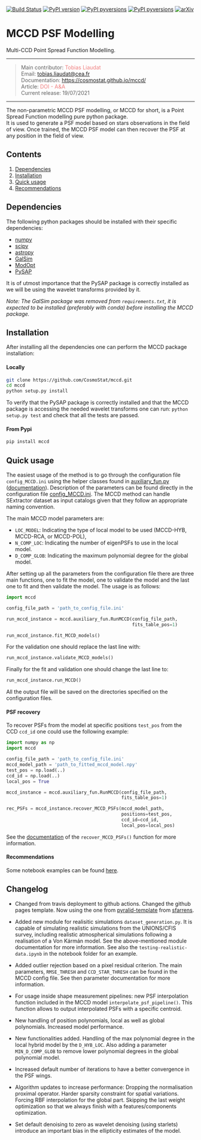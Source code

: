 

[![Build Status](https://travis-ci.org/CosmoStat/mccd.svg?branch=master)](https://travis-ci.org/CosmoStat/mccd)
[![PyPI version](https://badge.fury.io/py/mccd.svg)](https://badge.fury.io/py/mccd)
[![PyPI pyversions](https://img.shields.io/badge/python-3.6-blue.svg)](https://python.org)
[![PyPI pyversions](https://img.shields.io/badge/python-3.8-blue.svg)](https://python.org)
[![arXiv](https://img.shields.io/badge/arXiv-2011.09835-B31B1B)](https://arxiv.org/abs/2011.09835)

# MCCD PSF Modelling

Multi-CCD Point Spread Function Modelling.

---
> Main contributor: <a href="https://tobias-liaudat.github.io" target="_blank" style="text-decoration:none; color: #F08080">Tobias Liaudat</a>  
> Email: <a href="mailto:tobias.liaudat@cea.fr" style="text-decoration:none; color: #F08080">tobias.liaudat@cea.fr</a>  
> Documentation: <a href="https://cosmostat.github.io/mccd/" target="_blank" style="text-decoration:none; color: #F08080">https://cosmostat.github.io/mccd/</a>  
> Article: <a href="https://doi.org/10.1051/0004-6361/202039584" style="text-decoration:none; color: #F08080">DOI - A&A</a>  
> Current release: 19/07/2021
---

The non-parametric MCCD PSF modelling, or MCCD for short, is a Point Spread Function modelling
pure python package.  
It is used to generate a PSF model based on stars observations in the field of view.
Once trained, the MCCD PSF model can then recover the PSF at any position in the field of view.

## Contents

1. [Dependencies](#Dependencies)
1. [Installation](#Installation)
1. [Quick usage](#quick-usage)
1. [Recommendations](#Recommendations)



## Dependencies

The following python packages should be installed with their specific dependencies:

- [numpy](https://github.com/numpy/numpy)
- [scipy](https://github.com/scipy/scipy)
- [astropy](https://github.com/astropy/astropy)
- [GalSim](https://github.com/GalSim-developers/GalSim)
- [ModOpt](https://github.com/CEA-COSMIC/ModOpt)
- [PySAP](https://github.com/CEA-COSMIC/pysap)

It is of utmost importance that the PySAP package is correctly installed as we will be using the wavelet transforms provided by it.

_Note: The GalSim package was removed from ``requirements.txt``, it is expected to be installed (preferably with conda) before installing the MCCD package._

## Installation

After installing all the dependencies one can perform the MCCD package installation:

#### Locally
```bash
git clone https://github.com/CosmoStat/mccd.git
cd mccd
python setup.py install
```

To verify that the PySAP package is correctly installed and that the MCCD package is
accessing the needed wavelet transforms one can run: ``python setup.py test`` and
check that all the tests are passed.

#### From Pypi
```bash
pip install mccd
```


## Quick usage

The easiest usage of the method is to go through the configuration file ``config_MCCD.ini`` using the helper classes found
in [auxiliary_fun.py](https://github.com/CosmoStat/mccd/blob/master/mccd/auxiliary_fun.py)
([documentation](https://cosmostat.github.io/mccd/mccd.auxiliary_fun.html#)).
Description of the parameters can be found directly in the configuration file [config_MCCD.ini](https://github.com/CosmoStat/mccd/blob/master/config_MCCD.ini).
The MCCD method can handle SExtractor dataset as input catalogs given that they follow an appropriate naming convention.

The main MCCD model parameters are:

- ``LOC_MODEL``:  Indicating the type of local model to be used (MCCD-HYB, MCCD-RCA, or MCCD-POL),
- ``N_COMP_LOC``: Indicating the number of eigenPSFs to use in the local model.
- ``D_COMP_GLOB``: Indicating the maximum polynomial degree for the global model.

After setting up all the parameters from the configuration file there are three main functions, one to fit the model,
one to validate the model and the last one to fit and then validate the model. The usage is as follows:

```python
import mccd

config_file_path = 'path_to_config_file.ini'

run_mccd_instance = mccd.auxiliary_fun.RunMCCD(config_file_path,
                                               fits_table_pos=1)

run_mccd_instance.fit_MCCD_models()
```

For the validation one should replace the last line with:

```python
run_mccd_instance.validate_MCCD_models()
```

Finally for the fit and validation one should change the last line to:

```python
run_mccd_instance.run_MCCD()
```

All the output file will be saved on the directories specified on the configuration files.


#### PSF recovery

To recover PSFs from the model at specific positions ```test_pos``` from
the CCD ```ccd_id``` one could use the following example:

```python
import numpy as np
import mccd

config_file_path = 'path_to_config_file.ini'
mccd_model_path = 'path_to_fitted_mccd_model.npy'
test_pos = np.load(..)
ccd_id = np.load(..)
local_pos = True

mccd_instance = mccd.auxiliary_fun.RunMCCD(config_file_path,
                                           fits_table_pos=1)

rec_PSFs = mccd_instance.recover_MCCD_PSFs(mccd_model_path,
                                           positions=test_pos,
                                           ccd_id=ccd_id,
                                           local_pos=local_pos)
```

See the [documentation](https://cosmostat.github.io/mccd/mccd.auxiliary_fun.html)
of the ```recover_MCCD_PSFs()``` function for more information.

#### Recommendations

Some notebook examples can be found
[here](https://github.com/CosmoStat/mccd/tree/master/notebooks).

## Changelog

- Changed from travis deployment to github actions. Changed the github pages template. Now using the one from [pyralid-template](https://github.com/sfarrens/pyralid-template) from [sfarrens](https://github.com/sfarrens).

- Added new module for realisitic simulations ```dataset_generation.py```. It is capable of simulating realistic simulations from the UNIONS/CFIS survey, including realistic atmospherical simulations following a realisation of a Von Kármán model. See the above-mentioned module documentation for more information. See also the ```testing-realistic-data.ipynb``` in the notebook folder for an example. 

- Added outlier rejection based on a pixel residual criterion. The main parameters, ```RMSE_THRESH``` and ```CCD_STAR_THRESH``` can be found in the MCCD config file. See then parameter documentation for more information.  

- For usage inside shape measurement pipelines: new PSF interpolation function included in the MCCD model ```interpolate_psf_pipeline()```. This function allows to output interpolated PSFs with a specific centroid.

- New handling of position polynomials, local as well as global polynomials. Increased model performance.

- New functionalities added. Handling of the max polynomial degree in the local hybrid model by the ```D_HYB_LOC```. Also adding a parameter ```MIN_D_COMP_GLOB``` to remove lower polynomial degrees in the global polynomial model.

- Increased default number of iterations to have a better convergence in the PSF wings.

- Algorithm updates to increase performance: Dropping the normalisation proximal operator. Harder sparsity constraint for spatial variations. Forcing RBF interpolation for the global part. Skipping the last weight optimization so that we always finish with a features/components optimization.

- Set default denoising to zero as wavelet denoising (using starlets) introduce an important bias in the ellipticity estimates of the model.
